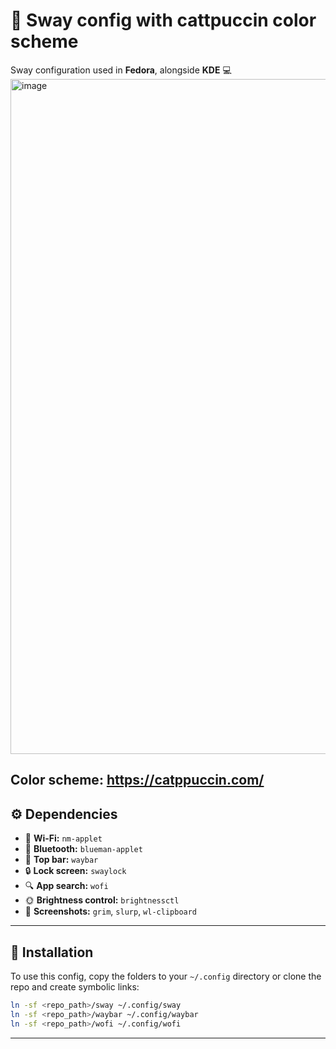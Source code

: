 # 🌿 Sway config with cattpuccin color scheme

Sway configuration used in **Fedora**, alongside **KDE** 💻
<img width="1920" height="1080" alt="image" src="https://github.com/user-attachments/assets/cf66de2a-1506-4bab-b884-f3cc58837b9b" />

Color scheme: https://catppuccin.com/
---

## ⚙️ Dependencies

* 📶 **Wi-Fi:** `nm-applet`
* 🔵 **Bluetooth:** `blueman-applet`
* 🧭 **Top bar:** `waybar`
* 🔒 **Lock screen:** `swaylock`
* 🔍 **App search:** `wofi`
* 🌞 **Brightness control:** `brightnessctl`
* 📸 **Screenshots:** `grim`, `slurp`, `wl-clipboard`

---

## 📂 Installation

To use this config, copy the folders to your `~/.config` directory or clone the repo and create symbolic links:

```bash
ln -sf <repo_path>/sway ~/.config/sway
ln -sf <repo_path>/waybar ~/.config/waybar
ln -sf <repo_path>/wofi ~/.config/wofi
```

---
